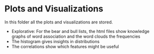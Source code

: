 # Plots and Visualizations

In this folder all the plots and visualizations are stored.
- Explorative: For the bear and bull lists, the html files show knowledge graphs of word association and the word clouds the frequencies
- The histogram gives insights in distributions 
- The correlations show which features might be useful
